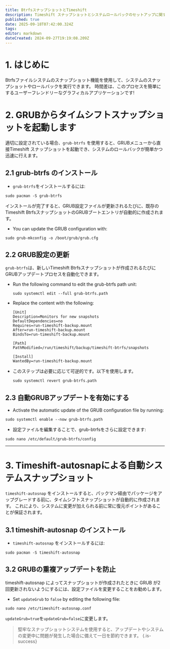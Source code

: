 ```yaml
---
title: BtrfsスナップショットとTimeshift
description: Timeshift スナップショットとシステムロールバックのセットアップに関する包括的なガイド
published: true
date: 2025-09-18T07:42:00.324Z
tags:
editor: markdown
dateCreated: 2024-09-27T19:19:08.209Z
---
```


# 1. はじめに

Btrfsファイルシステムのスナップショット機能を使用して、システムのスナップショットやロールバックを実行できます。 時間差は、このプロセスを簡単にするユーザーフレンドリーなグラフィカルアプリケーションです!

# 2. GRUBからタイムシフトスナップショットを起動します

適切に設定されている場合、`grub-btrfs` を使用すると、GRUBメニューから直接Timeshift スナップショットを起動でき、システムのロールバックが簡単かつ迅速に行えます。

## 2.1 grub-btrfs のインストール

- `grub-btrfs`をインストールするには:

```
sudo pacman -S grub-btrfs
```

インストールが完了すると、GRUB設定ファイルが更新されるたびに、既存のTimeshift BtrfsスナップショットのGRUBブートエントリが自動的に作成されます。

- You can update the GRUB configuration with:

```
sudo grub-mkconfig -o /boot/grub/grub.cfg
```

## 2.2 GRUB設定の更新

`grub-btrfs`は、新しいTimeshift Btrfsスナップショットが作成されるたびにGRUBアップデートプロセスを自動化できます。

- Run the following command to edit the grub-btrfs path unit:

  ```
  sudo systemctl edit --full grub-btrfs.path
  ```

- Replace the content with the following:
  ```
  [Unit]
  Description=Monitors for new snapshots
  DefaultDependencies=no
  Requires=run-timeshift-backup.mount
  After=run-timeshift-backup.mount
  BindsTo=run-timeshift-backup.mount

  [Path]
  PathModified=/run/timeshift/backup/timeshift-btrfs/snapshots

  [Install]
  WantedBy=run-timeshift-backup.mount
  ```

- このステップは必要に応じて可逆的です。以下を使用します。
  ```
  sudo systemctl revert grub-btrfs.path
  ```

## 2.3 自動GRUBアップデートを有効にする

- Activate the automatic update of the GRUB configuration file by running:

```
sudo systemctl enable --now grub-btrfs.path
```

- 設定ファイルを編集することで、grub-btrfsをさらに設定できます:

```
sudo nano /etc/default/grub-btrfs/config
```

---

# 3. Timeshift-autosnapによる自動システムスナップショット

`timeshift-autosnap` をインストールすると、パックマン経由でパッケージをアップグレードする前に、タイムシフトスナップショットが自動的に作成されます。 これにより、システムに変更が加えられる前に常に復元ポイントがあることが保証されます。

## 3.1 timeshift-autosnap のインストール

- `timeshift-autosnap` をインストールするには:

```
sudo pacman -S timeshift-autosnap
```

## 3.2 GRUBの重複アップデートを防止

timeshift-autosnap によってスナップショットが作成されたときに GRUB が2回更新されないようにするには、設定ファイルを変更することをお勧めします。

- Set `updateGrub` to `false` by editing the following file:

```
sudo nano /etc/timeshift-autosnap.conf
```

`updateGrub=true`を`updateGrub=false`に変更します。

> 堅牢なスナップショットシステムを使用すると、アップデートやシステムの変更中に問題が発生した場合に備えて一日を節約できます。
> {.is-success}

